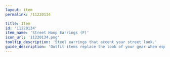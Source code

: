 ```yaml
---
layout: item
permalink: /11220134

title: Item
id: '11220134'
item_name: 'Street Hoop Earrings (F)'
icon_url: '11220134.png'
tooltip_description: 'Steel earrings that accent your street look.'
guide_description: 'Outfit items replace the look of your gear when equipped.'
---
```

